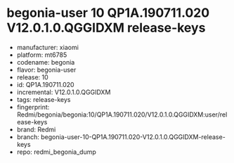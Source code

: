 # begonia-user 10 QP1A.190711.020 V12.0.1.0.QGGIDXM release-keys
- manufacturer: xiaomi
- platform: mt6785
- codename: begonia
- flavor: begonia-user
- release: 10
- id: QP1A.190711.020
- incremental: V12.0.1.0.QGGIDXM
- tags: release-keys
- fingerprint: Redmi/begonia/begonia:10/QP1A.190711.020/V12.0.1.0.QGGIDXM:user/release-keys
- brand: Redmi
- branch: begonia-user-10-QP1A.190711.020-V12.0.1.0.QGGIDXM-release-keys
- repo: redmi_begonia_dump
